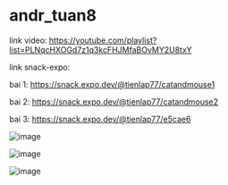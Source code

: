 # andr_tuan8

link video: https://youtube.com/playlist?list=PLNqcHXOGd7z1q3kcFHJMfaBOvMY2U8txY


link snack-expo:

bai 1: https://snack.expo.dev/@tienlap77/catandmouse1 

bai 2: https://snack.expo.dev/@tienlap77/catandmouse2

bai 3: https://snack.expo.dev/@tienlap77/e5cae6

![image](https://user-images.githubusercontent.com/84888450/201465151-f0ddce3a-4a4d-47e9-8cc9-0fe44504aa5a.png)

![image](https://user-images.githubusercontent.com/84888450/201465157-4f29f2cc-7578-4357-a61a-02233b02c5ed.png)

![image](https://user-images.githubusercontent.com/84888450/201465164-273034dd-b351-498c-a1ce-93ae3a07a0e3.png)
